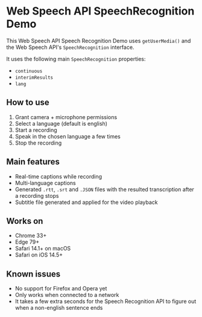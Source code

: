 # Web Speech API SpeechRecognition Demo

This Web Speech API Speech Recognition Demo uses `getUserMedia()` and the Web Speech API's `SpeechRecognition` interface. 

It uses the following main `SpeechRecognition` properties: 
- `continuous`
- `interimResults` 
- `lang`

## How to use
1. Grant camera + microphone permissions
1. Select a language (default is english)
1. Start a recording
1. Speak in the chosen language a few times
1. Stop the recording

## Main features
- Real-time captions while recording
- Multi-language captions
- Generated `.rtt`, `.srt` and `.JSON` files with the resulted transcription after a recording stops
- Subtitle file generated and applied for the video playback

## Works on
- Chrome 33+
- Edge 79+
- Safari 14.1+ on macOS
- Safari on iOS 14.5+

## Known issues
- No support for Firefox and Opera yet
- Only works when connected to a network
- It takes a few extra seconds for the Speech Recognition API to figure out when a non-english sentence ends